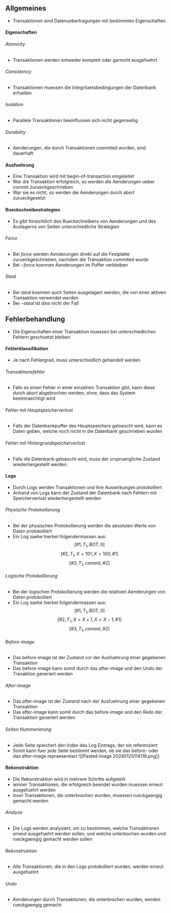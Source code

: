 ## Allgemeines
- Transaktionen sind Datenuebertragungen mit bestimmten Eigenschaften
#### Eigenschaften
###### Atomicity
- Transaktionen werden entweder komplett oder garnicht ausgefuehrt
###### Consistency
- Transaktionen muessen die Integritaetsbedingungen der Datenbank erfuellen
###### Isolation
- Parallele Transaktionen beeinflussen sich nicht gegenseitig
###### Durability
- Aenderungen, die durch Transaktionen commited wurden, sind dauerhaft
#### Ausfuehrung
- Eine Transaktion wird mit begin-of-transaction eingeleitet
- War die Transaktion erfolgreich, so werden die Aenderungen ueber commit zurueckgeschrieben
- War sie es nicht, so werden die Aenderungen durch abort zurueckgesetzt
#### Rueckschreibestrategien
- Es gibt hinsichtlich des Rueckschreibens von Aenderungen und des Auslagerns von Seiten unterschiedliche Strategien
###### Force
- Bei $force$ werden Aenderungen direkt auf die Festplatte zurueckgeschrieben, nachdem die Transaktion commited wurde
- Bei $\lnot force$ koennen Aenderungen im Puffer verbleiben
###### Steal
- Bei $steal$ koennen auch Seiten ausgelagert werden, die von einer aktiven Transaktion verwendet werden
- Bei $\lnot steal$ ist dies nicht der Fall
## Fehlerbehandlung
- Die Eigenschaften einer Transaktion muessen bei unterschiedlichen Fehlern geschuetzt bleiben
#### Fehlerklassifikation
- Je nach Fehlergrad, muss unterschiedlich gehandelt werden
###### Transaktionsfehler
- Falls es einen Fehler in einer einzelnen Transaktion gibt, kann diese durch abort abgebrochen werden, ohne, dass das System beeintraechtigt wird
###### Fehler mit Hauptspeicherverlust
- Falls der Datenbankpuffer des Hauptspeichers geloescht wird, kann es Daten geben, welche noch nicht in die Datenbank geschrieben wurden 
###### Fehler mit Hintergrundspeicherverlust
- Falls die Datenbank geloescht wird, muss der urspruengliche Zustand wiederhergestellt werden
#### Logs
- Durch Logs werden Transaktionen und ihre Auswirkungen protokolliert
- Anhand von Logs kann der Zustand der Datenbank nach Fehlern mit Speicherverlust wiederhergestellt werden
###### Physische Protokollierung
- Bei der physischen Protokollierung werden die absoluten Werte von Daten protokolliert
- Ein Log saehe hierbei folgendermassen aus:
$$[\#1, T_1, BOT, 0]$$
$$[\#2, T_1, X = 101, X = 100, \#1]$$
$$[\#3, T_1, commit, \#2]$$
###### Logische Protokollierung
- Bei der logischen Protokollierung werden die relativen Aenderungen von Daten protokolliert
- Ein Log saehe hierbei folgendermassen aus:
$$[\#1, T_1, BOT, 0]$$
$$[\#2, T_1, X = X + 1, X = X - 1, \#1]$$
$$[\#3, T_1, commit, \#2]$$
###### Before-Image
- Das before-image ist der Zustand vor der Ausfuehrung einer gegebenen Transaktion
- Das before-image kann somit durch das after-image und den Undo der Tranaktion generiert werden
###### After-Image
- Das after-image ist der Zustand nach der Ausfuehrung einer gegebenen Transaktion
- Das after-image kann somit durch das before-image und den Redo der Transaktion generiert werden 
###### Seiten Nummerierung
- Jede Seite speichert den Index des Log Eintrags, der sie referenziert
- Somit kann fuer jede Seite bestimmt werden, ob sie das before- oder das after-image repraesentiert
![[Pasted image 20240125114118.png]]
#### Rekonstruktion
- Die Rekonstruktion wird in mehrere Schritte aufgeteilt
- $winner$ Transaktionen, die erfolgreich beendet wurden muessen erneut ausgefuehrt werden
- $loser$ Transaktionen, die unterbrochen wurden, muessen rueckgaengig gemacht werden
###### Analyse
- Die Logs werden analysiert, um zu bestimmen, welche Transaktionen erneut ausgefuehrt werden sollen, und welche unterbochen wurden und rueckgaengig gemacht werden sollen
###### Rekonstruktion
- Alle Transaktionen, die in den Logs protokolliert wurden, werden erneut ausgefuehrt
###### Undo
- Aenderungen durch Transaktionen, die unterbrochen wurden, werden rueckgaengig gemacht